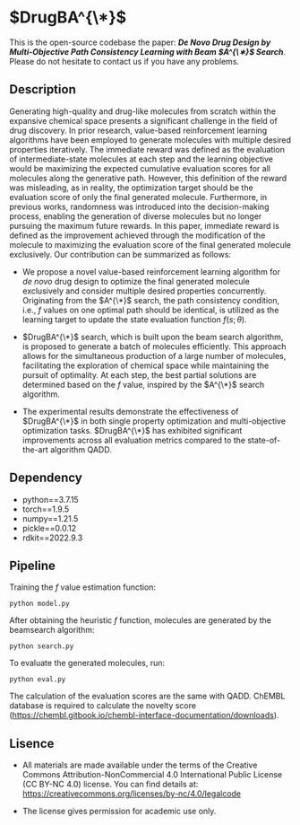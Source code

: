 # $DrugBA^{\*}$
This is the open-source codebase the paper: *__De Novo Drug Design by Multi-Objective Path Consistency Learning with Beam $A^{\∗}$ Search__*. Please do not hesitate to contact us if you have any problems.

## Description
Generating high-quality and drug-like molecules from scratch within the expansive chemical space presents a significant challenge in the field of drug discovery. In prior research, value-based reinforcement learning algorithms have been employed to generate molecules with multiple desired properties iteratively. The immediate reward was defined as the evaluation of intermediate-state molecules at each step and the learning objective would be maximizing the expected cumulative evaluation scores for all molecules along the generative path. However, this definition of the reward was misleading, as in reality, the optimization target should be the evaluation score of only the final generated molecule. Furthermore, in previous works, randomness was introduced into the decision-making process, enabling the generation of diverse molecules but no longer pursuing the maximum future rewards. In this paper, immediate reward is defined as the improvement achieved through the modification of the molecule to maximizing the evaluation score of the final generated molecule exclusively. Our contribution can be summarized as follows:

- We propose a novel value-based reinforcement learning algorithm for *de novo* drug design to optimize the final generated molecule exclusively and consider multiple desired properties concurrently. Originating from the $A^{\*}$ search, the path consistency condition, i.e., $f$ values on one optimal path should be identical, is utilized as the learning target to update the state evaluation function $f(s;\theta)$.

-  $DrugBA^{\*}$ search, which is built upon the beam search algorithm, is proposed to generate a batch of molecules efficiently. This approach allows for the simultaneous production of a large number of molecules, facilitating the exploration of chemical space while maintaining the pursuit of optimality. At each step, the best partial solutions are determined based on the $f$ value, inspired by the $A^{\*}$ search algorithm.

- The experimental results demonstrate the effectiveness of $DrugBA^{\*}$ in both single property optimization and multi-objective optimization tasks. $DrugBA^{\*}$ has exhibited significant improvements across all evaluation metrics compared to the state-of-the-art algorithm QADD. 


## Dependency
- python==3.7.15
- torch==1.9.5
- numpy==1.21.5
- pickle==0.0.12
- rdkit==2022.9.3

## Pipeline
Training the $f$ value estimation function:

```
python model.py
```

After obtaining the heuristic $f$ function, molecules are generated by the beamsearch algorithm:

```
python search.py
```

To evaluate the generated molecules, run:

```
python eval.py
```
The calculation of the evaluation scores are the same with QADD. ChEMBL database is required to calculate the novelty score (<https://chembl.gitbook.io/chembl-interface-documentation/downloads>).
## Lisence
- All materials are made available under the terms of the Creative Commons Attribution-NonCommercial 4.0 International Public License (CC BY-NC 4.0) license. You can find details at: <https://creativecommons.org/licenses/by-nc/4.0/legalcode>

- The license gives permission for academic use only.
